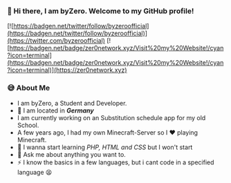 
### 👋 Hi there, I am byZero. Welcome to my GitHub profile!
[![https://badgen.net/twitter/follow/byzeroofficial](https://badgen.net/twitter/follow/byzeroofficial)](https://twitter.com/byzeroofficial) [![https://badgen.net/badge/zer0network.xyz/Visit%20my%20Website!/cyan?icon=terminal](https://badgen.net/badge/zer0network.xyz/Visit%20my%20Website!/cyan?icon=terminal)](https://zer0network.xyz)

### 😅 About Me

- I am byZero, a Student and Developer. 
- 📌 I am located in ***Germany*** 
- I am currently working on an Substitution schedule app for my old School. 
- A few years ago, I had my own Minecraft-Server so I ❤ playing Minecraft. 
- 🌱 I wanna start learning *PHP, HTML and CSS* but I won't start 
- 💬 Ask me about anything you want to. 
- ⚡ I know the basics in a few languages, but i cant code in a specified language 😫

